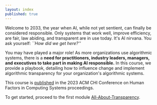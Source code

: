 ```yaml
---
layout: index
published: true
---
```


Welcome to 2033, the year when AI, while not yet sentient, can finally be considered responsible. Only systems that work well, improve efficiency, are fair, law abiding, and transparent are in use today. It's AI nirvana. You ask yourself: _``How did we get here?''_

You may have played a major role! As more organizations use algorithmic systems, there is a **need for practitioners, industry leaders, managers, and executives to take part in making AI responsible.** In this course, we provide a playbook, detailing how to influence change and implement algorithmic transparency for your organization's algorithmic systems.

This course is [published](https://doi.org/3544549.3574169) in the 2023 ACM CHI Conference on Human Factors in Computing Systems proceedings.

To get started, proceed to the first module [All-About-Transparency](https://dataresponsibly.github.io/algorithmic-transparency-playbook/modules/all-about-transparency/index/).